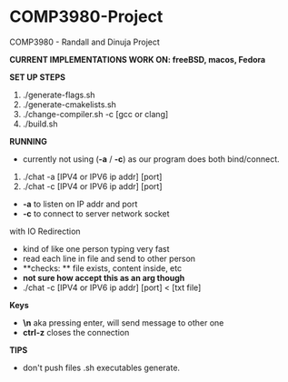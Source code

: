 # COMP3980-Project
COMP3980 - Randall and Dinuja Project

**CURRENT IMPLEMENTATIONS WORK ON: freeBSD, macos, Fedora**

**SET UP STEPS**
1) ./generate-flags.sh
2) ./generate-cmakelists.sh
3) ./change-compiler.sh -c [gcc or clang]
4) ./build.sh

**RUNNING**
- currently not using (**-a** / **-c**) as our program does both bind/connect.
1) ./chat -a [IPV4 or IPV6 ip addr] [port]
2) ./chat -c [IPV4 or IPV6 ip addr] [port]

- **-a** to listen on IP addr and port
- **-c** to connect to server network socket

with IO Redirection
- kind of like one person typing very fast
- read each line in file and send to other person
- **checks: ** file exists, content inside, etc
- **not sure how accept this as an arg though**
- ./chat -c [IPV4 or IPV6 ip addr] [port] < [txt file]


**Keys**
- **\n** aka pressing enter, will send message to other one
- **ctrl-z** closes the connection

**TIPS**
- don't push files .sh executables generate.

